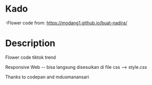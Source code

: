 # Kado
-Flower code from: https://modang1.github.io/buat-nadira/

# Description
Flower code tiktok trend 

Responsive Web -- bisa langsung disesuikan di file css --> style.css


Thanks to codepan and mdusmanansari
